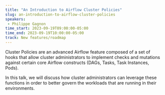 ```yaml
---
title: "An Introduction to Airflow Cluster Policies"
slug: an-introduction-to-airflow-cluster-policies
speakers:
 - Philippe Gagnon
time_start: 2023-09-19T09:00:00-05:00
time_end: 2023-09-19T10:00:00-05:00
track: New features/roadmap
---
```


Cluster Policies are an advanced Airflow feature composed of a set of hooks that allow cluster administrators to implement checks and mutations against certain core Airflow constructs (DAGs, Tasks, Task Instances, Pods).

In this talk, we will discuss how cluster administrators can leverage these functions in order to better govern the workloads that are running in their environments.